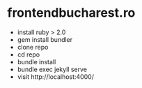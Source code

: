 # frontendbucharest.ro

* install ruby > 2.0
* gem install bundler
* clone repo
* cd repo
* bundle install
* bundle exec jekyll serve
* visit http://localhost:4000/
